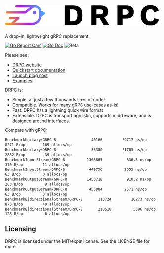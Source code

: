 # [![DRPC](logo.png)](https://storj.github.io/drpc/)

A drop-in, lightweight gRPC replacement.

[![Go Report Card](https://goreportcard.com/badge/storj.io/drpc)](https://goreportcard.com/report/storj.io/drpc)
[![Go Doc](https://img.shields.io/badge/godoc-reference-blue.svg?style=flat-square)](https://pkg.go.dev/storj.io/drpc)
![Beta](https://img.shields.io/badge/version-beta-green.svg)

Please see:

 * [DRPC website](https://storj.github.io/drpc/)
 * [Quickstart documentation](https://storj.github.io/drpc/docs.html)
 * [Launch blog post](https://www.storj.io/blog/introducing-drpc-our-replacement-for-grpc)
 * [Examples](https://github.com/storj/drpc/tree/main/examples)

DRPC is:

* Simple, at just a few thousands lines of code!
* Compatible. Works for many gRPC use-cases as-is!
* Fast. DRPC has a lightning quick wire format
* Extensible. DRPC is transport agnostic, supports middleware, and is designed around interfaces.

Compare with gRPC:

```
BenchmarkUnitary/GRPC-8          	   40166	     29717 ns/op	    8271 B/op	     169 allocs/op
BenchmarkUnitary/DRPC-8          	   53380	     21705 ns/op	    2882 B/op	      39 allocs/op
BenchmarkInputStream/GRPC-8      	 1308865	       836.5 ns/op	     370 B/op	      11 allocs/op
BenchmarkInputStream/DRPC-8      	  449756	      2555 ns/op	      63 B/op	       3 allocs/op
BenchmarkOutputStream/GRPC-8     	 1453718	       910.2 ns/op	     283 B/op	       9 allocs/op
BenchmarkOutputStream/DRPC-8     	  455004	      2571 ns/op	      63 B/op	       3 allocs/op
BenchmarkBidirectionalStream/GRPC-8       113724	     10273 ns/op	     873 B/op	      40 allocs/op
BenchmarkBidirectionalStream/DRPC-8       218518	      5396 ns/op	     128 B/op	       6 allocs/op
```

## Licensing

DRPC is licensed under the MIT/expat license. See the LICENSE file for more.
